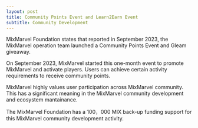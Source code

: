 ```yaml
---
layout: post
title: Community Points Event and Learn2Earn Event
subtitle: Community Development 
---
```


MixMarvel Foundation states that reported in September 2023, the MixMarvel operation team launched a Community Points Event and Gleam giveaway.

On September 2023, MixMarvel started this one-month event to promote MixMarvel and activate players. Users can achieve certain activity requirements to receive community points. 

MixMarvel highly values user participation across MixMarvel community. This has a significant meaning in the MixMarvel community development and ecosystem mantainance. 

The MixMarvel Foundation has a 100，000 MIX back-up funding support for this MixMarvel community development activity. 
